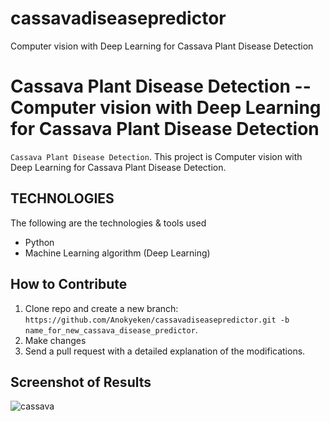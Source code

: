 # cassavadiseasepredictor
Computer vision with Deep Learning for Cassava Plant Disease Detection
# Cassava Plant Disease Detection  -- Computer vision with Deep Learning for Cassava Plant Disease Detection
`Cassava Plant Disease Detection`. This project is Computer vision with Deep Learning for Cassava Plant Disease Detection.

## TECHNOLOGIES
The following are the technologies & tools used
* Python
* Machine Learning algorithm (Deep Learning)

## How to Contribute
1. Clone repo and create a new branch: `https://github.com/Anokyeken/cassavadiseasepredictor.git -b name_for_new_cassava_disease_predictor`.
2. Make changes
3. Send a pull request with a detailed explanation of the modifications.

## Screenshot of Results

![cassava](https://github.com/Anokyeken/cassavadiseasepredictor/assets/100487231/c87fef6e-cacb-48e9-b6f1-ee8971c6c1b6)
